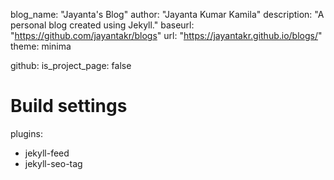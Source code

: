 blog_name: "Jayanta's Blog"
author: "Jayanta Kumar Kamila"
description: "A personal blog created using Jekyll."
baseurl: "https://github.com/jayantakr/blogs"
url: "https://jayantakr.github.io/blogs/"
theme: minima

github:
  is_project_page: false

# Build settings
plugins:
  - jekyll-feed
  - jekyll-seo-tag
